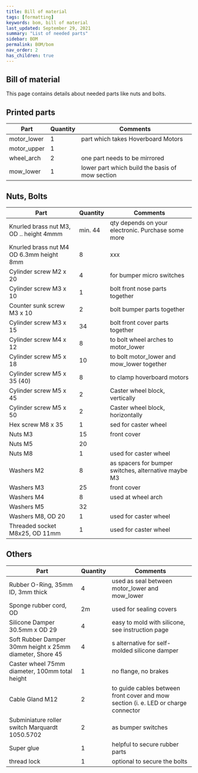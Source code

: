 ```yaml
---
title: Bill of material
tags: [formatting]
keywords: bom, bill of material
last_updated: September 29, 2021
summary: "List of needed parts"
sidebar: BOM
permalink: BOM/bom
nav_order: 2
has_children: true
---
```


## Bill of material
This page contains details about needed parts like nuts and bolts.

## Printed parts

| Part | Quantity | Comments |
|-------|--------|---------|
| motor_lower | 1 | part which takes Hoverboard Motors|
| motor_upper | 1 | |
| wheel_arch | 2 | one part needs to be mirrored |
| mow_lower | 1 | lower part which build the basis of mow section |

## Nuts, Bolts

| Part | Quantity | Comments |
|-------|--------|---------|
| Knurled brass nut M3, OD .. height 4mmm | min. 44  | qty depends on your electronic. Purchase some more  |
| Knurled brass nut M4 OD 6.3mm height 8mm| 8 |xxx|
| Cylinder screw M2 x 20 | 4 | for bumper micro switches | 
| Cylinder screw M3 x 10  | 1 | bolt front nose parts together |
| Counter sunk screw M3 x 10 | 2 | bolt bumper parts together |
| Cylinder screw M3 x 15 | 34 | bolt front cover parts together |
| Cylinder screw M4 x 12 | 8 | to bolt wheel arches to motor_lower |
| Cylinder screw M5 x 18 | 10 | to bolt motor_lower and mow_lower together | 
| Cylinder screw M5 x 35 (40) | 8 | to clamp hoverboard motors |
| Cylinder screw M5 x 45 | 2 | Caster wheel block, vertically |
| Cylinder screw M5 x 50 | 2 | Caster wheel block, horizontally |
| Hex screw M8 x 35 | 1 | sed for caster wheel |
| Nuts M3 | 15 | front cover |
| Nuts M5 | 20 | |
| Nuts M8 | 1 | used for caster wheel|
| Washers M2 | 8 | as spacers for bumper switches, alternative maybe M3 |
| Washers M3 | 25 | front cover |
| Washers M4 | 8 | used at wheel arch |
| Washers M5 | 32 | |
| Washers M8, OD 20 | 1 | used for caster wheel 
| Threaded socket M8x25, OD 11mm | 1 | used for caster wheel |

## Others

| Part | Quantity | Comments |
|-------|--------|---------|
| Rubber O-Ring, 35mm ID, 3mm thick | 4 | used as seal between motor_lower and mow_lower |
| Sponge rubber cord, OD | 2m | used for sealing covers |
| Silicone Damper 30.5mm x OD 29 | 4 | easy to mold with silicone, see instruction page |
| Soft Rubber Damper 30mm height x 25mm diameter, Shore 45 | 4 | s alternative for self-molded silicone damper |
| Caster wheel 75mm diameter, 100mm total height | 1 | no flange, no brakes |
| Cable Gland M12 | 2 | to guide cables between front cover and mow section (i. e. LED or charge connector |
| Subminiature roller switch Marquardt 1050.5702 | 2 | as bumper switches |
| Super glue | 1 | helpful to secure rubber parts |
| thread lock | 1 | optional to secure the bolts |

